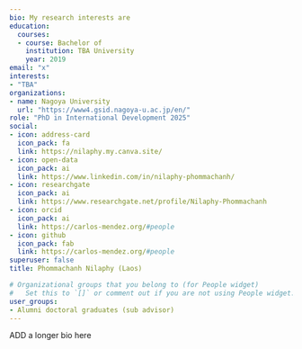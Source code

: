```yaml
---
bio: My research interests are 
education:
  courses:
  - course: Bachelor of 
    institution: TBA University
    year: 2019
email: "x"
interests:
- "TBA"
organizations:
- name: Nagoya University
  url: "https://www4.gsid.nagoya-u.ac.jp/en/"
role: "PhD in International Development 2025"
social:
- icon: address-card
  icon_pack: fa
  link: https://nilaphy.my.canva.site/
- icon: open-data
  icon_pack: ai
  link: https://www.linkedin.com/in/nilaphy-phommachanh/
- icon: researchgate
  icon_pack: ai
  link: https://www.researchgate.net/profile/Nilaphy-Phommachanh
- icon: orcid
  icon_pack: ai
  link: https://carlos-mendez.org/#people
- icon: github
  icon_pack: fab
  link: https://carlos-mendez.org/#people
superuser: false
title: Phommachanh Nilaphy (Laos)

# Organizational groups that you belong to (for People widget)
#   Set this to `[]` or comment out if you are not using People widget.
user_groups:
- Alumni doctoral graduates (sub advisor)
---
```


ADD a longer bio here
